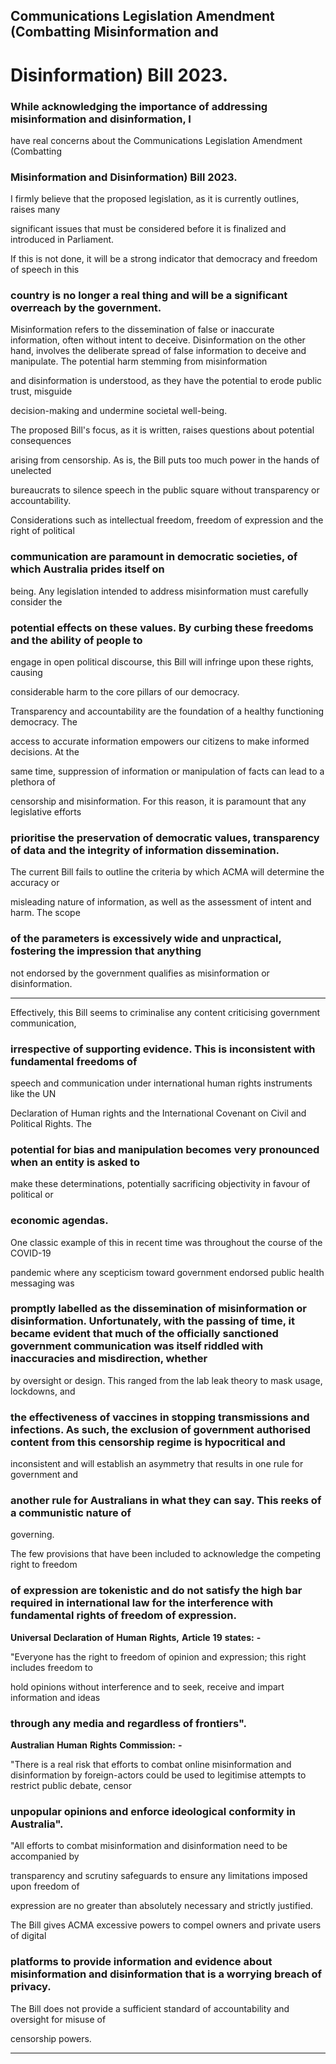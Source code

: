 ## Communications Legislation Amendment (Combatting Misinformation and
# Disinformation) Bill 2023.

### While acknowledging the importance of addressing misinformation and disinformation, I

have real concerns about the Communications Legislation Amendment (Combatting
### Misinformation and Disinformation) Bill 2023.

I firmly believe that the proposed legislation, as it is currently outlines, raises many

significant issues that must be considered before it is finalized and introduced in Parliament.

If this is not done, it will be a strong indicator that democracy and freedom of speech in this
### country is no longer a real thing and will be a significant overreach by the government.

 Misinformation refers to the dissemination of false or inaccurate information, often without intent to deceive. Disinformation on the other hand, involves the deliberate spread of false information to deceive and manipulate. The potential harm stemming from misinformation

and disinformation is understood, as they have the potential to erode public trust, misguide

decision-making and undermine societal well-being.

The proposed Bill's focus, as it is written, raises questions about potential consequences

arising from censorship. As is, the Bill puts too much power in the hands of unelected

bureaucrats to silence speech in the public square without transparency or accountability.

Considerations such as intellectual freedom, freedom of expression and the right of political

### communication are paramount in democratic societies, of which Australia prides itself on

being. Any legislation intended to address misinformation must carefully consider the
### potential effects on these values. By curbing these freedoms and the ability of people to

engage in open political discourse, this Bill will infringe upon these rights, causing

considerable harm to the core pillars of our democracy.

Transparency and accountability are the foundation of a healthy functioning democracy. The

access to accurate information empowers our citizens to make informed decisions. At the

same time, suppression of information or manipulation of facts can lead to a plethora of

censorship and misinformation. For this reason, it is paramount that any legislative efforts
### prioritise the preservation of democratic values, transparency of data and the integrity of information dissemination.

The current Bill fails to outline the criteria by which ACMA will determine the accuracy or

misleading nature of information, as well as the assessment of intent and harm. The scope
### of the parameters is excessively wide and unpractical, fostering the impression that anything
 not endorsed by the government qualifies as misinformation or disinformation.


-----

Effectively, this Bill seems to criminalise any content criticising government communication,

### irrespective of supporting evidence. This is inconsistent with fundamental freedoms of

speech and communication under international human rights instruments like the UN

Declaration of Human rights and the International Covenant on Civil and Political Rights. The
### potential for bias and manipulation becomes very pronounced when an entity is asked to

make these determinations, potentially sacrificing objectivity in favour of political or

### economic agendas.

One classic example of this in recent time was throughout the course of the COVID-19

pandemic where any scepticism toward government endorsed public health messaging was
### promptly labelled as the dissemination of misinformation or disinformation. Unfortunately, with the passing of time, it became evident that much of the officially sanctioned government communication was itself riddled with inaccuracies and misdirection, whether

by oversight or design. This ranged from the lab leak theory to mask usage, lockdowns, and
### the effectiveness of vaccines in stopping transmissions and infections. As such, the exclusion of government authorised content from this censorship regime is hypocritical and

inconsistent and will establish an asymmetry that results in one rule for government and
### another rule for Australians in what they can say. This reeks of a communistic nature of

governing.

The few provisions that have been included to acknowledge the competing right to freedom
### of expression are tokenistic and do not satisfy the high bar required in international law for the interference with fundamental rights of freedom of expression.

**Universal** **Declaration** **of** **Human** **Rights,** **Article** **19** **states:** **-**

"Everyone has the right to freedom of opinion and expression; this right includes freedom to

hold opinions without interference and to seek, receive and impart information and ideas
### through any media and regardless of frontiers".

**Australian** **Human** **Rights** **Commission:** **-**

"There is a real risk that efforts to combat online misinformation and disinformation by
foreign-actors could be used to legitimise attempts to restrict public debate, censor
### unpopular opinions and enforce ideological conformity in Australia".

"All efforts to combat misinformation and disinformation need to be accompanied by

transparency and scrutiny safeguards to ensure any limitations imposed upon freedom of

expression are no greater than absolutely necessary and strictly justified.

The Bill gives ACMA excessive powers to compel owners and private users of digital
### platforms to provide information and evidence about misinformation and disinformation that is a worrying breach of privacy.

The Bill does not provide a sufficient standard of accountability and oversight for misuse of

censorship powers.


-----

